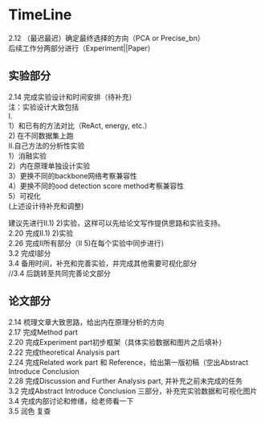 # TimeLine
2.12 （最迟最迟）确定最终选择的方向（PCA or Precise_bn）  
后续工作分两部分进行（Experiment||Paper）  
  
## 实验部分
2.14 完成实验设计和时间安排（待补充）  
注：实验设计大致包括  
    I.  
    1）和已有的方法对比（ReAct, energy, etc.）  
    2) 在不同数据集上跑  
    II.自己方法的分析性实验  
    1）消融实验  
    2）内在原理单独设计实验  
    3）更换不同的backbone网络考察兼容性  
    4）更换不同的ood detection score method考察兼容性  
    5）可视化  
(上述设计待补充和调整)  

建议先进行II.1) 2)实验，这样可以先给论文写作提供思路和实验支持。  
2.20 完成II.1) 2)实验  
2.26 完成II所有部分（II 5)在每个实验中同步进行）  
3.2  完成I部分  
3.4  备用时间，补充和完善实验，并完成其他需要可视化部分  
//3.4 后跳转至共同完善论文部分  

## 论文部分
2.14 梳理文章大致思路，给出内在原理分析的方向  
2.17 完成Method part   
2.20 完成Experiment part初步框架（具体实验数据和图片之后填补）  
2.22 完成theoretical Analysis part  
2.24 完成Related work part 和 Reference，给出第一版初稿（空出Abstract Introduce Conclusion   
2.28 完成Discussion and Further Analysis part, 并补充之前未完成的任务  
3.2  完成Abstract Introduce Conclusion 三部分，补充完实验数据和可视化图片  
3.4 完成内部讨论和修缮，给老师看一下  
3.5  润色 复查  




     